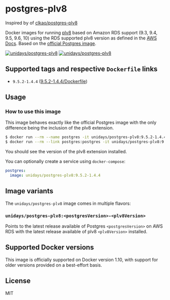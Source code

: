 # postgres-plv8

Inspired by of [clkao/postgres-plv8](https://github.com/clkao/docker-postgres-plv8)


Docker images for running [plv8](https://github.com/plv8/plv8) based on Amazon RDS support (9.3, 9.4, 9.5, 9.6, 10) using the RDS supported plv8 version as defined in the [AWS Docs](https://docs.aws.amazon.com/AmazonRDS/latest/UserGuide/CHAP_PostgreSQL.html). Based on the [official Postgres image](http://registry.hub.docker.com/_/postgres/).

[![unidays/postgres-plv8][docker-pulls-image]][docker-hub-url] [![unidays/postgres-plv8][docker-stars-image]][docker-hub-url]

## Supported tags and respective `Dockerfile` links
- `9.5.2-1.4.4` ([9.5.2-1.4.4/Dockerfile](https://github.com/myunidays/docker-postgres-plv8/blob/master/9.5/Dockerfile))

## Usage

### How to use this image

This image behaves exactly like the official Postgres image with the only difference being the inclusion of the plv8 extension.

```sh
$ docker run --rm --name postgres -it unidays/postgres-plv8:9.5.2-1.4.4
$ docker run --rm --link postgres:postgres -it unidays/postgres-plv8:9.5.2-1.4.4 bash -c "psql -U postgres -h \$POSTGRES_PORT_5432_TCP_ADDR -t -c \"CREATE EXTENSION plv8; SELECT extversion FROM pg_extension WHERE extname = 'plv8';\""
```

You should see the version of the plv8 extension installed.

You can optionally create a service using `docker-compose`:

```yml
postgres:
  image: unidays/postgres-plv8:9.5.2-1.4.4
```

## Image variants

The `unidays/postgres-plv8` image comes in multiple flavors:

### `unidays/postgres-plv8:<postgresVersion>-<plv8Version>`

Points to the latest release available of Postgres `<postgresVersion>` on AWS RDS with the latest release available of plv8 `<plv8Version>` installed.

## Supported Docker versions

This image is officially supported on Docker version 1.10, with support for older versions provided on a best-effort basis.

## License

MIT

[docker-hub-url]: https://hub.docker.com/r/unidays/postgres-plv8/
[docker-pulls-image]: https://img.shields.io/docker/pulls/unidays/postgres-plv8.svg?style=flat-square
[docker-stars-image]: https://img.shields.io/docker/stars/unidays/postgres-plv8.svg?style=flat-square
